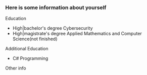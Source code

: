 ### Here is some information about yourself

Education
- High|bachelor's degree Cybersecurity
- High|magistrate's degree Applied Mathematics and Computer Science(not finished)   

Additional Education
- C# Programming

Other info


<!--
**IronSrp/IronSrp** is a ✨ _special_ ✨ repository because its `README.md` (this file) appears on your GitHub profile.

Here are some ideas to get you started:

- 🔭 I’m currently working on ...
- 🌱 I’m currently learning ...
- 👯 I’m looking to collaborate on ...
- 🤔 I’m looking for help with ...
- 💬 Ask me about ...
- 📫 How to reach me: ...
- 😄 Pronouns: ...
- ⚡ Fun fact: ...
-->
